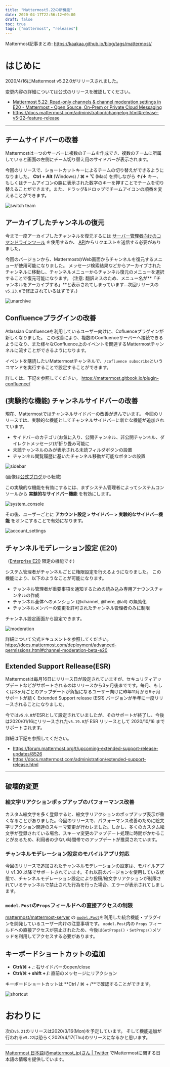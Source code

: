 ```yaml
---
title: "Mattermost5.22の新機能"
date: 2020-04-17T22:56:12+09:00
draft: false
toc: true
tags: ["mattermost", "releases"]
---
```


Mattermost記事まとめ: https://kaakaa.github.io/blog/tags/mattermost/

# はじめに

2020/4/16にMattermost v5.22.0がリリースされました。

変更内容の詳細については公式のリリースを確認してください。

* [Mattermost 5\.22: Read\-only channels & channel moderation settings in E20 \- Mattermost \- Open Source, On\-Prem or Private Cloud Messaging](https://mattermost.com/blog/mattermost-5-22-read-only-channels-channel-moderation-settings-in-e20/)
* https://docs.mattermost.com/administration/changelog.html#release-v5-22-feature-release

---


## チームサイドバーの改善

Mattermostは一つのサーバーに複数のチームを作成でき、複数のチームに所属していると画面の左側にチーム切り替え用のサイドバーが表示されます。

今回のリリースで、ショートカットキーによるチームの切り替えができるようになりました。
**Ctrl + Alt** (Windows) / **⌘ + ⌥** (Mac) を押しながら **↑/↓** キー、もしくはチームアイコンの脇に表示された数字のキーを押すことでチームを切り替えることができます。また、ドラッグ&ドロップでチームアイコンの順番を変えることができます。

![switch team](https://kaakaa.github.io/blog/images/posts/mattermost/releases-5.22/switch-team.gif)

## アーカイブしたチャンネルの復元

今まで一度アーカイブしたチャンネルを復元するには [サーバー管理者向けのコマンドラインツール](https://docs.mattermost.com/administration/command-line-tools.html#mattermost-channel-restore) を使用するか、 [API](https://api.mattermost.com/#tag/channels/paths/~1channels~1%7Bchannel_id%7D~1restore/post)からリクエストを送信する必要がありました。

今回のバージョンから、MattermostのWeb画面からチャンネルを復元するメニューが使用可能になりました。
メッセージ検索結果などからアーカイブされたチャンネルに移動し、チャンネルメニューからチャンネル復元のメニューを選択することで復元可能になります。
(注意: 翻訳ミスのため、メニュー名が**「チャンネルをアーカイブする」**と表示されてしまっています...次回リリースの`v5.23.0`で修正されているはずです。)

![unarchive](https://kaakaa.github.io/blog/images/posts/mattermost/releases-5.22/unarchive.png)

## Confluenceプラグインの改善

Atlassian Confluenceを利用しているユーザー向けに、Cofluenceプラグインが新しくなりました。
この改善により、複数のConfluenceサーバーへ接続できるようになり、また様々なConfluence上のイベントを関連するMattermostチャンネルに流すことができるようになります。

イベントを購読したいMattermostチャンネルで、`/cofluence subscribe`というコマンドを実行することで設定することができます。

詳しくは、下記を参照してください。
https://mattermost.gitbook.io/plugin-confluence/


## (実験的な機能) チャンネルサイドバーの改善

現在、Mattermostではチャンネルサイドバーの改善が進んでいます。
今回のリリースでは、実験的な機能としてチャンネルサイドバーに新たな機能が追加されています。

* サイドバーのカテゴリ(お気に入り、公開チャンネル、非公開チャンネル、ダイレクトメッセージ)が折り畳み可能に
* 未読チャンネルのみが表示される未読フィルダボタンの設置
* チャンネル閲覧履歴に基いたチャンネル移動が可能なボタンの設置

![sidebar](https://mattermost.com/wp-content/uploads/2020/04/5.22-1.gif)

(画像は[公式ブログ](https://mattermost.com/blog/mattermost-5-22-read-only-channels-channel-moderation-settings-in-e20/)から転載)

この実験的な機能を有効にするには、まずシステム管理者によってシステムコンソールから **実験的なサイドバー機能** を有効にします。

![system_console](https://kaakaa.github.io/blog/images/posts/mattermost/releases-5.22/sidebar-system-console.png)

その後、ユーザーごとに **アカウント設定 > サイドバー > 実験的なサイドバー機能** をオンにすることで有効になります。

![account_settings](https://kaakaa.github.io/blog/images/posts/mattermost/releases-5.22/sidebar-account-settings.png)


## チャンネルモデレーション設定 (E20)

（[Enterprise E20](https://mattermost.com/pricing/) 限定の機能です）

システム管理者がチャンネルごとに権限設定を行えるようになりました。
この機能により、以下のようなことが可能になります。

* チャンネル管理者が重要事項を通知するための読み込み専用アナウンスチャンネルの作成
* チャンネル全体へのメンション (@channel, @here, @all) の無効化
* チャンネルメンバーの変更を許可されたチャンネル管理者のみに制限

チャンネル設定画面から設定できます。

![moderation](https://kaakaa.github.io/blog/images/posts/mattermost/releases-5.22/channel-moderation.png)

詳細について公式ドキュメントを参照してください。
https://docs.mattermost.com/deployment/advanced-permissions.html#channel-moderation-beta-e20


## Extended Support Rellease(ESR)

Mattermostは毎月16日にリリース日が設定されていますが、セキュリティアップデートなどがサポートされるのはリリースから3ヶ月後までです。毎月、もしくは3ヶ月ごとのアップデートが負担になるユーザー向けに昨年11月から9ヶ月サポートが続く Extended Support release (ESR) バージョンが半年に一度リリースされることになりました。

今では`v5.9.0`がESRとして設定されていましたが、そのサポートが終了し、今後は2020/01/16にリリースされた`v5.19.0`が ESR リリースとして 2020/10/16 までサポートされます。

詳細は下記を参照してください。

* https://forum.mattermost.org/t/upcoming-extended-support-release-updates/8526
* https://docs.mattermost.com/administration/extended-support-release.html

---

## 破壊的変更

### 絵文字リアクションポップアップのパフォーマンス改善
カスタム絵文字を多く登録すると、絵文字リアクションのポップアップ表示が重くなることがありました。今回のリリースで、パフォーマンス改善のために絵文字リアクション関連のスキーマ変更が行わレました。しかし、多くのカスタム絵文字が登録されている場合、スキーマ変更のアップデート処理に時間がかかることがあるため、利用者の少ない時間帯でのアップデートが推奨されています。

### チャンネルモデレーション設定のモバイルアプリ対応
今回のリリースで追加されたチャンネルモデレーションの設定は、モバイルアプリ v1.30 以降でサポートされています。それ以前のバージョンを使用している状態で、チャンネルモデレーション設定により投稿/絵文字リアクションが制限されているチャンネルで禁止された行為を行った場合、エラーが表示されてしまします。

### `model.Post`の`Props`フィールドへの直接アクセスの制限
[mattermost/mattermost-server](https://github.com/mattermost/mattermost-server/) の [`model.Post`](https://github.com/mattermost/mattermost-server/blob/master/model/post.go#L68)を利用した統合機能・プラグインを開発しているユーザー向けの注意事項です。
`model.Post`内の `Props` フィールドへの直接アクセスが禁止されたため、今後は`GetProps()`・`SetProps()`メソッドを利用してアクセスする必要があります。

## キーボードショートカットの追加

* **Ctrl/⌘ + .**: 右サイドバーのopen/close
* **Ctrl/⌘ + shift + /**: 直前のメッセージにリアクション

キーボードショートカットは **Ctrl / ⌘ + /**で確認することができます。

![shortcut](https://kaakaa.github.io/blog/images/posts/mattermost/releases-5.22/shortcut.png)



# おわりに

次の`v5.21`のリリースは2020/3/16(Mon)を予定しています。
そして機能追加が行われる`v5.22`は恐らく2020/4/17(Thu)のリリースになるかと思います。

---

[Mattermost 日本語\(@mattermost\_jp\)さん \| Twitter](https://twitter.com/mattermost_jp?lang=ja) でMattermostに関する日本語の情報を提供しています。
